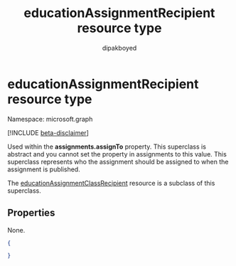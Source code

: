 ﻿---
title: "educationAssignmentRecipient resource type"
description: "Used within the **assignments.assignTo** property. This superclass is abstract and you cannot"
localization_priority: Normal
author: "dipakboyed"
ms.prod: "education"
doc_type: resourcePageType
---

# educationAssignmentRecipient resource type

Namespace: microsoft.graph

[!INCLUDE [beta-disclaimer](../../includes/beta-disclaimer.md)]

Used within the **assignments.assignTo** property. This superclass is abstract and you cannot
set the property in assignments to this value. This superclass represents who the
assignment should be assigned to when the assignment is published.

The [educationAssignmentClassRecipient](educationassignmentclassrecipient.md) resource is a subclass of this superclass.

## Properties

None.

<!-- {
  "blockType": "resource",
  "optionalProperties": [

  ],
  "@odata.type": "microsoft.graph.educationAssignmentRecipient"
}-->

```json
{

}

```

<!-- uuid: 8fcb5dbc-d5aa-4681-8e31-b001d5168d79
2015-10-25 14:57:30 UTC -->

<!--
{
  "type": "#page.annotation",
  "description": "educationAssignmentRecipient resource",
  "keywords": "",
  "section": "documentation",
  "tocPath": "",
  "suppressions": []
}
-->
